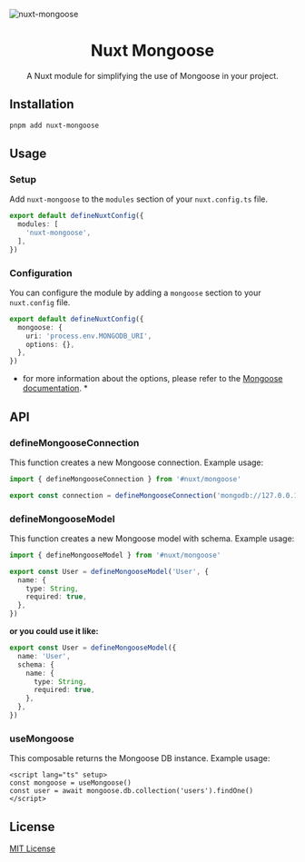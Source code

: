 ![nuxt-mongoose](https://github.com/arashsheyda/nuxt-mongoose/blob/main/docs/public/nuxt-mongoose.svg)

<div align="center">
  <h1>Nuxt Mongoose</h1>

  A Nuxt module for simplifying the use of Mongoose in your project.
</div>


## Installation

```bash
pnpm add nuxt-mongoose
```

## Usage

### Setup

Add `nuxt-mongoose` to the `modules` section of your `nuxt.config.ts` file.

```ts
export default defineNuxtConfig({
  modules: [
    'nuxt-mongoose',
  ],
})
```

### Configuration

You can configure the module by adding a `mongoose` section to your `nuxt.config` file.

```ts
export default defineNuxtConfig({
  mongoose: {
    uri: 'process.env.MONGODB_URI',
    options: {},
  },
})
```

* for more information about the options, please refer to the [Mongoose documentation](https://mongoosejs.com/docs/connections.html#options). *

## API

### defineMongooseConnection

This function creates a new Mongoose connection. Example usage:

```ts
import { defineMongooseConnection } from '#nuxt/mongoose'

export const connection = defineMongooseConnection('mongodb://127.0.0.1/nuxt-mongoose')
```

### defineMongooseModel

This function creates a new Mongoose model with schema. Example usage:

```ts
import { defineMongooseModel } from '#nuxt/mongoose'

export const User = defineMongooseModel('User', {
  name: {
    type: String,
    required: true,
  },
})
```

**or you could use it like:**

```ts
export const User = defineMongooseModel({
  name: 'User',
  schema: {
    name: {
      type: String,
      required: true,
    },
  },
})
```

### useMongoose

This composable returns the Mongoose DB instance. Example usage:

```vue
<script lang="ts" setup>
const mongoose = useMongoose()
const user = await mongoose.db.collection('users').findOne()
</script>
```

## License

[MIT License](./LICENSE)

